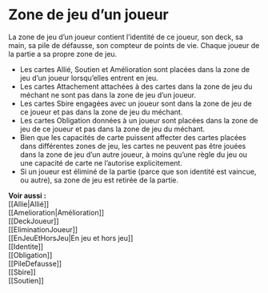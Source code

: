 # Zone de jeu d’un joueur
La zone de jeu d’un joueur contient l’identité de ce joueur, son deck, sa main, sa pile de défausse, son compteur de points de vie. Chaque joueur de la partie a sa propre zone de jeu.  

- Les cartes Allié, Soutien et Amélioration sont placées dans la zone de jeu d’un joueur lorsqu’elles entrent en jeu.
- Les cartes Attachement attachées à des cartes dans la zone de jeu du méchant ne sont pas dans la zone de jeu d’un joueur.
- Les cartes Sbire engagées avec un joueur sont dans la zone de jeu de ce joueur et pas dans la zone de jeu du méchant.
- Les cartes Obligation données à un joueur sont placées dans la zone de jeu de ce joueur et pas dans la zone de jeu du méchant.
- Bien que les capacités de carte puissent affecter des cartes placées dans différentes zones de jeu, les cartes ne peuvent pas être jouées dans la zone de jeu d’un autre joueur, à moins qu’une règle du jeu ou une capacité de carte ne l’autorise explicitement.
- Si un joueur est éliminé de la partie (parce que son identité est vaincue, ou autre), sa zone de jeu est retirée de la partie. 

**Voir aussi :**  
[[Allie|Allié]]  
[[Amelioration|Amélioration]]  
[[DeckJoueur]]  
[[EliminationJoueur]]  
[[EnJeuEtHorsJeu|En jeu et hors jeu]]  
[[Identite]]  
[[Obligation]]  
[[PileDefausse]]  
[[Sbire]]  
[[Soutien]]